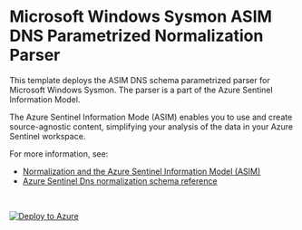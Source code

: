 # Microsoft Windows Sysmon ASIM DNS Parametrized Normalization Parser

This template deploys the ASIM DNS schema parametrized parser for Microsoft Windows Sysmon. The parser is a part of the Azure Sentinel Information Model.

The Azure Sentinel Information Mode (ASIM) enables you to use and create source-agnostic content, simplifying your analysis of the data in your Azure Sentinel workspace.

For more information, see:

- [Normalization and the Azure Sentinel Information Model (ASIM)](https://aka.ms/AzSentinelNormalization)
- [Azure Sentinel Dns normalization schema reference](https://aka.ms/AzSentinelDnsDoc)

<br>

[![Deploy to Azure](https://aka.ms/deploytoazurebutton)](https://portal.azure.com/#create/Microsoft.Template/uri/https%3A%2F%2Fraw.githubusercontent.com%2FAzure%2FAzure-Sentinel%2Fmaster%2FParsers%2FASimDns%2FARM%2FvimDnsMicrosoftSysmon%2FvimDnsMicrosoftSysmon.json)
